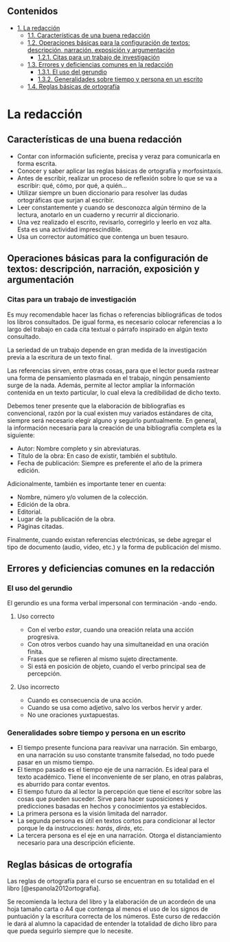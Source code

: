 <div id="table-of-contents">
<h2>Contenidos</h2>
<div id="text-table-of-contents">
<ul>
<li><a href="#sec-1">1. La redacción</a>
<ul>
<li><a href="#sec-1-1">1.1. Características de una buena redacción</a></li>
<li><a href="#sec-1-2">1.2. Operaciones básicas para la configuración de textos: descripción, narración, exposición y argumentación</a>
<ul>
<li><a href="#sec-1-2-1">1.2.1. Citas para un trabajo de investigación</a></li>
</ul>
</li>
<li><a href="#sec-1-3">1.3. Errores y deficiencias comunes en la redacción</a>
<ul>
<li><a href="#sec-1-3-1">1.3.1. El uso del gerundio</a></li>
<li><a href="#sec-1-3-2">1.3.2. Generalidades sobre tiempo y persona en un escrito</a></li>
</ul>
</li>
<li><a href="#sec-1-4">1.4. Reglas básicas de ortografía</a></li>
</ul>
</li>
</ul>
</div>
</div>

# La redacción<a id="sec-1" name="sec-1"></a>

## Características de una buena redacción<a id="sec-1-1" name="sec-1-1"></a>

-   Contar con información suficiente, precisa y veraz para comunicarla en forma escrita.
-   Conocer y saber aplicar las reglas básicas de ortografía y morfosintaxis.
-   Antes de escribir, realizar un proceso de reflexión  sobre lo que se va a escribir: qué, cómo,
    por qué, a quién&#x2026;
-   Utilizar  siempre un  buen diccionario  para  resolver las  dudas ortográficas  que surjan  al
    escribir.
-   Leer  constantemente y  cuando se  desconozca  algún término  de  la lectura,  anotarlo en  un
    cuaderno y recurrir al diccionario.
-   Una  vez realizado  el  escrito, revisarlo,  corregirlo  y leerlo  en voz  alta.  Esta es  una
    actividad imprescindible.
-   Usa un corrector automático que contenga un buen tesauro.

## Operaciones básicas para la configuración de textos: descripción, narración, exposición y argumentación<a id="sec-1-2" name="sec-1-2"></a>

### Citas para un trabajo de investigación<a id="sec-1-2-1" name="sec-1-2-1"></a>

Es  muy  recomendable  hacer  las  fichas  o referencias  bibliográficas  de  todos  los  libros
consultados. De  igual forma, es necesario  colocar referencias a  lo largo del trabajo  en cada
cita textual o párrafo inspirado en algún texto consultado.

La seriedad de un trabajo depende en gran medida de la investigación previa a la escritura de un
texto final.

Las  referencias sirven,  entre otras  cosas, para  que el  lector pueda  rastrear una  forma de
pensamiento plasmada  en el  trabajo, ningún pensamiento  surge de la  nada. Además,  permite al
lector ampliar la información contenida en un texto particular, lo cual eleva la credibilidad de
dicho texto.

Debemos tener presente  que la elaboración de  bibliografías es convencional, razón  por la cual
existen  muy variados  estándares  de cita,  siempre  será necesario  elegir  alguno y  seguirlo
puntualmente. En general, la información necesaria para la creación de una bibliografía completa
es la siguiente:

-   Autor: Nombre completo y sin abreviaturas.
-   Título de la obra: En caso de existir, también el subtítulo.
-   Fecha  de publicación: Siempre es preferente el año de la primera edición.

Adicionalmente, también es importante tener en cuenta:

-   Nombre, número y/o volumen de la colección.
-   Edición de la obra.
-   Editorial.
-   Lugar de la publicación de la obra.
-   Páginas citadas.

Finalmente,  cuando existan  referencias  electrónicas, se  debe agregar  el  tipo de  documento
(audio, video, etc.) y la forma de publicación del mismo.

## Errores y deficiencias comunes en la redacción<a id="sec-1-3" name="sec-1-3"></a>

### El uso del gerundio<a id="sec-1-3-1" name="sec-1-3-1"></a>

El gerundio es una forma verbal impersonal con terminación -ando -endo.

1.  Uso correcto

    -   Con el verbo *estar*, cuando una oreación relata una acción progresiva.
    -   Con otros verbos cuando hay una simultaneidad en una oración finita.
    -   Frases que se refieren al mismo sujeto directamente.
    -   Si está en posición de objeto, cuando el verbo principal sea de percepción.

2.  Uso incorrecto

    -   Cuando es consecuencia de una acción.
    -   Cuando se usa como adjetivo, salvo los verbos hervir y arder.
    -   No une oraciones yuxtapuestas.

### Generalidades sobre tiempo y persona en un escrito<a id="sec-1-3-2" name="sec-1-3-2"></a>

-   El tiempo  presente funciona para  reavivar una narración. Sin  embargo, en
    una narración su  uso constante transmite falsedad, no todo  puede pasar en
    un mismo tiempo.
-   El tiempo pasado es el tiempo eje  de una narración. Es ideal para el texto
    académico.  Tiene el  inconveniente de  ser  plano, en  otras palabras,  es
    aburrido para contar eventos.
-   El tiempo futuro da al lector la percepción que tiene el escritor sobre las
    cosas  que pueden  suceder. Sirve  para hacer  suposiciones y  predicciones
    basadas en hechos y conocimientos ya establecidos.
-   La primera persona es la visión limitada del narrador.
-   La segunda  persona es  útil en  textos cortos  para condicionar  al lector
    porque le da instrucciones: *harás*, *dirás*, etc.
-   La tercera  persona es el eje  en una narración. Otorga  el distanciamiento
    necesario para una descripción eficiente.

## Reglas básicas de ortografía<a id="sec-1-4" name="sec-1-4"></a>

Las  reglas  de  ortografía   para  el  curso  se  encuentran  en  su   totalidad  en  el  libro
[@espanola2012ortografia].

Se recomienda la lectura del libro y la elaboración de un acordeón de una hoja tamaño carta o A4
que  contenga al  menos el  uso de  los  signos de  puntuación y  la escritura  correcta de  los
números. Este  curso de redacción  le dará al  alumno la capacidad  de entender la  totalidad de
dicho libro para que pueda seguirlo siempre que lo necesite.
